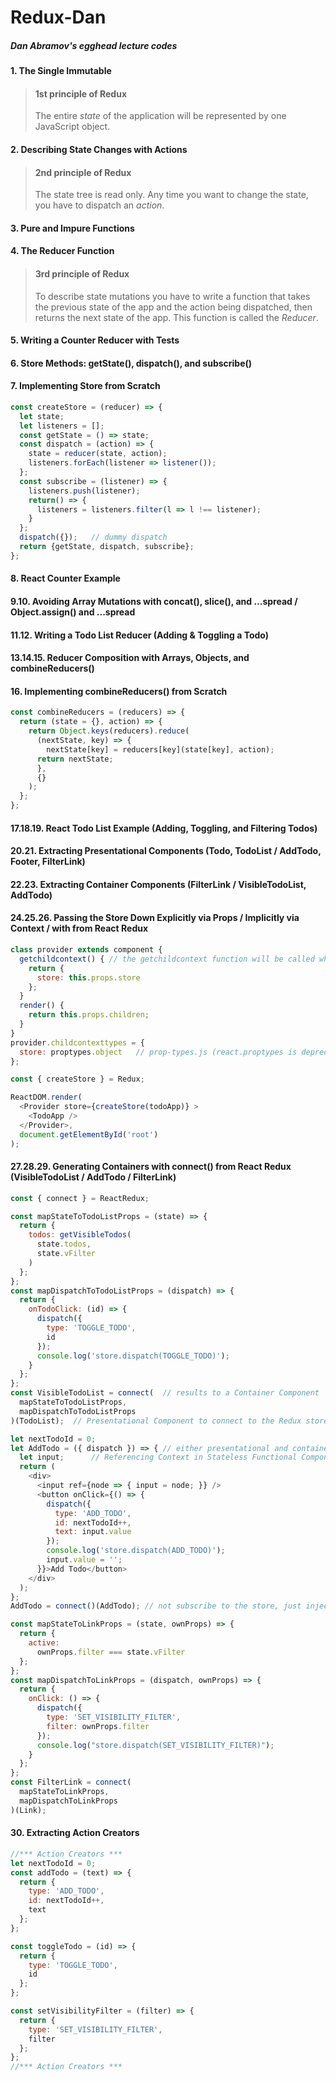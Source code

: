 # Redux-Dan
##### Dan Abramov's egghead lecture codes

#### 1. The Single Immutable
> #### 1st principle of Redux
> The entire *state* of the application will be represented by one JavaScript object.
#### 2. Describing State Changes with Actions
> #### 2nd principle of Redux
> The state tree is read only. Any time you want to change the state, you have to dispatch an *action*.
#### 3. Pure and Impure Functions
#### 4. The Reducer Function
> #### 3rd principle of Redux
> To describe state mutations you have to write a function that takes the previous state of the app and the action being dispatched, then returns the next state of the app. This function is called the *Reducer*.
#### 5. Writing a Counter Reducer with Tests
#### 6. Store Methods: getState(), dispatch(), and subscribe()
#### 7. Implementing Store from Scratch
```javascript
const createStore = (reducer) => {
  let state;
  let listeners = [];
  const getState = () => state;
  const dispatch = (action) => {
    state = reducer(state, action);
    listeners.forEach(listener => listener());
  };
  const subscribe = (listener) => {
    listeners.push(listener);
    return() => {
      listeners = listeners.filter(l => l !== listener);
    }
  };
  dispatch({});   // dummy dispatch
  return {getState, dispatch, subscribe};
};
```
#### 8. React Counter Example
#### 9.10. Avoiding Array Mutations with concat(), slice(), and ...spread / Object.assign() and ...spread
#### 11.12. Writing a Todo List Reducer (Adding & Toggling a Todo)
#### 13.14.15. Reducer Composition with Arrays, Objects, and combineReducers()
#### 16. Implementing combineReducers() from Scratch
```javascript
const combineReducers = (reducers) => {
  return (state = {}, action) => {
    return Object.keys(reducers).reduce(
      (nextState, key) => {
        nextState[key] = reducers[key](state[key], action);
      return nextState;
      },
      {}
    );
  };
};
```
#### 17.18.19. React Todo List Example (Adding, Toggling, and Filtering Todos)
#### 20.21. Extracting Presentational Components (Todo, TodoList / AddTodo, Footer, FilterLink)
#### 22.23. Extracting Container Components (FilterLink / VisibleTodoList, AddTodo)
#### 24.25.26. Passing the Store Down Explicitly via Props / Implicitly via Context / with <Provider> from React Redux
```javascript
class provider extends component {
  getchildcontext() { // the getchildcontext function will be called when the state or props changes.
    return {
      store: this.props.store
    };
  }
  render() {
    return this.props.children;
  }
}
provider.childcontexttypes = {
  store: proptypes.object   // prop-types.js (react.proptypes is deprecated)
};

const { createStore } = Redux;

ReactDOM.render(
  <Provider store={createStore(todoApp)} >
    <TodoApp />
  </Provider>,
  document.getElementById('root')
);
```
#### 27.28.29. Generating Containers with connect() from React Redux (VisibleTodoList / AddTodo / FilterLink)
```javascript
const { connect } = ReactRedux;

const mapStateToTodoListProps = (state) => {
  return {
    todos: getVisibleTodos(
      state.todos,
      state.vFilter
    )
  };
};
const mapDispatchToTodoListProps = (dispatch) => {
  return {
    onTodoClick: (id) => {
      dispatch({
        type: 'TOGGLE_TODO',
        id
      });
      console.log('store.dispatch(TOGGLE_TODO)');
    }
  };
};
const VisibleTodoList = connect(  // results to a Container Component
  mapStateToTodoListProps,
  mapDispatchToTodoListProps
)(TodoList);  // Presentational Component to connect to the Redux store

let nextTodoId = 0;
let AddTodo = ({ dispatch }) => { // either presentational and container
  let input;      // Referencing Context in Stateless Functional Components
  return (
    <div>
      <input ref={node => { input = node; }} />
      <button onClick={() => {
        dispatch({
          type: 'ADD_TODO',
          id: nextTodoId++,
          text: input.value
        });
        console.log('store.dispatch(ADD_TODO)');
        input.value = '';
      }}>Add Todo</button>
    </div>
  );
};
AddTodo = connect()(AddTodo); // not subscribe to the store, just inject dispatch as a prop

const mapStateToLinkProps = (state, ownProps) => {
  return {
    active:
      ownProps.filter === state.vFilter
  };
};
const mapDispatchToLinkProps = (dispatch, ownProps) => {
  return {
    onClick: () => {
      dispatch({
        type: 'SET_VISIBILITY_FILTER',
        filter: ownProps.filter
      });
      console.log("store.dispatch(SET_VISIBILITY_FILTER)");
    }
  };
};
const FilterLink = connect(
  mapStateToLinkProps,
  mapDispatchToLinkProps
)(Link);
```
#### 30. Extracting Action Creators
```javascript
//*** Action Creators ***
let nextTodoId = 0;
const addTodo = (text) => {
  return {
    type: 'ADD_TODO',
    id: nextTodoId++,
    text
  };
};

const toggleTodo = (id) => {
  return {
    type: 'TOGGLE_TODO',
    id
  };
};

const setVisibilityFilter = (filter) => {
  return {
    type: 'SET_VISIBILITY_FILTER',
    filter
  };
};
//*** Action Creators ***
```
